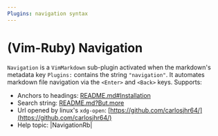 ```yaml
---
Plugins: navigation syntax  
---
```


# (Vim-Ruby) Navigation

`Navigation` is a `VimMarkdown` sub-plugin activated when
the markdown's metadata key `Plugins:` contains the string `"navigation"`.
It automates markdown file navigation via the `<Enter>` and `<Back>` keys.
Supports:

* Anchors to headings:
  [README.md#Installation](README.md#Installation)
* Search string:
  [README.md?But.more](README.md?But.more)
* Url opened by linux's `xdg-open`:
  [https://github.com/carlosjhr64/](https://github.com/carlosjhr64/)
* Help topic:
  |NavigationRb|
